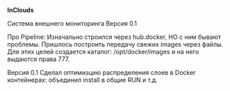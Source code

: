 **InClouds**

Система внешнего мониторинга
Версия 0.1

Про Pipeline: 
Изначально строился через hub.docker, НО с ним бывают проблемы.
Пришлось построить передачу свежих images через файлы.
Для этих целей создается каталог: /opt/docker/images и на него выдаются права 777.

Версия 0.1
Сделал оптимизцию распределения слоев в Docker контейнерах: объединил install в общие RUN и т.д.
